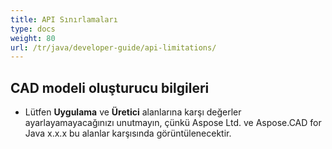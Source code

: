 ```yaml
---
title: API Sınırlamaları
type: docs
weight: 80
url: /tr/java/developer-guide/api-limitations/
---
```


## **CAD modeli oluşturucu bilgileri**
- Lütfen **Uygulama** ve **Üretici** alanlarına karşı değerler ayarlayamayacağınızı unutmayın, çünkü Aspose Ltd. ve Aspose.CAD for Java x.x.x bu alanlar karşısında görüntülenecektir.
